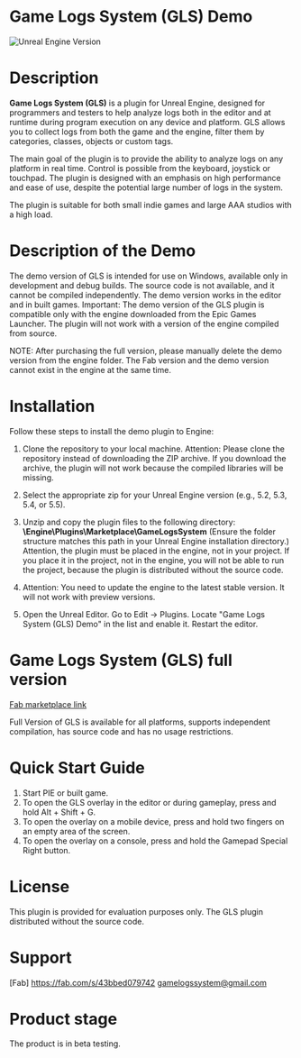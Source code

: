 # Game Logs System (GLS) Demo
![Unreal Engine Version](https://img.shields.io/badge/UE-5.2%20%7C%205.3%20%7C%205.4%20%7C%205.5-blue)

# Description
**Game Logs System (GLS)** is a plugin for Unreal Engine, designed for programmers and testers to help analyze logs both in the editor and at runtime during program execution on any device and platform. GLS allows you to collect logs from both the game and the engine, filter them by categories, classes, objects or custom tags.

The main goal of the plugin is to provide the ability to analyze logs on any platform in real time. Control is possible from the keyboard, joystick or touchpad.
The plugin is designed with an emphasis on high performance and ease of use, despite the potential large number of logs in the system.

The plugin is suitable for both small indie games and large AAA studios with a high load.

# Description of the Demo
The demo version of GLS is intended for use on Windows, available only in development and debug builds. The source code is not available, and it cannot be compiled independently. The demo version works in the editor and in built games.
Important: The demo version of the GLS plugin is compatible only with the engine downloaded from the Epic Games Launcher. The plugin will not work with a version of the engine compiled from source.

NOTE: After purchasing the full version, please manually delete the demo version from the engine folder. The Fab version and the demo version cannot exist in the engine at the same time.

# Installation
Follow these steps to install the demo plugin to Engine:

1. Clone the repository to your local machine. Attention: Please clone the repository instead of downloading the ZIP archive. If you download the archive, the plugin will not work because the compiled libraries will be missing.

2. Select the appropriate zip for your Unreal Engine version (e.g., 5.2, 5.3, 5.4, or 5.5).

3. Unzip and copy the plugin files to the following directory: **\Engine\Plugins\Marketplace\GameLogsSystem**
(Ensure the folder structure matches this path in your Unreal Engine installation directory.)
Attention, the plugin must be placed in the engine, not in your project. If you place it in the project, not in the engine, you will not be able to run the project, because the plugin is distributed without the source code.

4. Attention: You need to update the engine to the latest stable version. It will not work with preview versions.

5. Open the Unreal Editor.
Go to Edit -> Plugins. Locate "Game Logs System (GLS) Demo" in the list and enable it. Restart the editor.

# Game Logs System (GLS) full version
[Fab marketplace link](https://fab.com/s/43bbed079742)

Full Version of GLS is available for all platforms, supports independent compilation, has source code and has no usage restrictions.

# Quick Start Guide
1. Start PIE or built game.
3. To open the GLS overlay in the editor or during gameplay, press and hold Alt + Shift + G.  
4. To open the overlay on a mobile device, press and hold two fingers on an empty area of the screen.
5. To open the overlay on a console, press and hold the Gamepad Special Right button.  

# License
This plugin is provided for evaluation purposes only. The GLS plugin distributed without the source code.

# Support
[Fab] https://fab.com/s/43bbed079742
[gamelogssystem@gmail.com](gamelogssystem@gmail.com)

# Product stage
The product is in beta testing.
